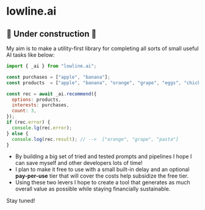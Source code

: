 # lowline.ai

## 🚧 Under construction 🚧

My aim is to make a utility-first library for completing all sorts of small useful AI tasks like below:

```js
import { _ai } from "lowline.ai";

const purchases = ["apple", "banana"];
const products  = ["apple", "banana", "orange", "grape", "eggs", "chicken", "potato", "pasta"];

const rec = await _ai.recommend({
  options: products,
  interests: purchases,
  count: 3,
});
if (rec.error) {
  console.lg(rec.error);
} else {
  console.log(rec.result); // -->  ["orange", "grape", "pasta"]
}

```

- By building a big set of tried and tested prompts and pipelines I hope I can save myself and other developers lots of time!
- I plan to make it free to use with a small built-in delay and an optional **pay-per-use** tier that will cover the costs help subsidize the free tier.
- Using these two levers I hope to create a tool that generates as much overall value as possible while staying financially sustainable.

Stay tuned!